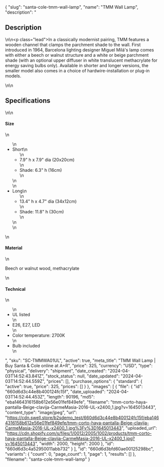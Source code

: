 {
  "slug": "santa-cole-tmm-wall-lamp",
  "name": "TMM Wall Lamp",
  "description": "<h2>Description</h2>\n<!-- split -->\n<p class=\"lead\">In a classically modernist pairing, TMM features a wooden channel that clamps the parchment shade to the wall. First introduced in 1964, Barcelona lighting designer Miguel Milá's lamp comes with either a beech or walnut structure and a white or beige parchment shade (with an optional upper diffuser in white translucent methacrylate for energy saving bulbs only). Available in shorter and longer versions, the smaller model also comes in a choice of hardwire-installation or plug-in models. </p>\n<!-- split -->\n<h2>Specifications</h2>\n<!-- split -->\n<h4>Size</h4>\n<ul>\n<li>Short\n<ul>\n<li>7.9\" h x 7.9\" dia (20x20cm)</li>\n<li>Shade: 6.3\" h (16cm)</li>\n</ul>\n</li>\n<li>Long\n<ul>\n<li>13.4\" h x 4.7\" dia (34x12cm)</li>\n<li>Shade: 11.8\" h (30cm)</li>\n</ul>\n</li>\n</ul>\n<h4>Material</h4>\n<p>Beech or walnut wood, methacrylate</p>\n<h4>Technical</h4>\n<ul>\n<li>UL listed</li>\n<li>E26, E27, LED</li>\n<li>Color temperature: 2700K</li>\n<li>Bulb included</li>\n</ul>",
  "sku": "SC-TMMWA01UL",
  "active": true,
  "meta_title": "TMM Wall Lamp | Buy Santa & Cole online at A+R",
  "price": 325,
  "currency": "USD",
  "type": "physical",
  "delivery": "shipment",
  "date_created": "2024-04-03T14:52:43.841Z",
  "stock_status": null,
  "date_updated": "2024-04-03T14:52:44.559Z",
  "prices": [],
  "purchase_options": {
    "standard": {
      "active": true,
      "price": 325,
      "prices": []
    }
  },
  "images": [
    {
      "file": {
        "id": "660d6d3c44e8b400124fc15f",
        "date_uploaded": "2024-04-03T14:52:44.453Z",
        "length": 90196,
        "md5": "eba1464316158b612e56e01fef849efe",
        "filename": "tmm-corto-haya-pantalla-Beige-clavija-CarmeMasia-2016-UL-x2400_1.jpg?v=1645013443",
        "content_type": "image/jpeg",
        "url": "https://cdn.swell.store/b2sdemo_test/660d6d3c44e8b400124fc15f/eba1464316158b612e56e01fef849efe/tmm-corto-haya-pantalla-Beige-clavija-CarmeMasia-2016-UL-x2400_1.jpg%3Fv%3D1645013443",
        "uploaded_url": "https://cdn.shopify.com/s/files/1/0012/2005/1002/products/tmm-corto-haya-pantalla-Beige-clavija-CarmeMasia-2016-UL-x2400_1.jpg?v=1645013443",
        "width": 2000,
        "height": 2000
      },
      "id": "660d6d3c4a52950011abb732"
    }
  ],
  "id": "660d6d3bfd60ae00125298bc",
  "variants": {
    "count": 0,
    "page_count": 1,
    "page": 1,
    "results": []
  },
  "filename": "santa-cole-tmm-wall-lamp"
}